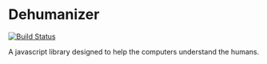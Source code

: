 # Dehumanizer
[![Build Status](https://travis-ci.org/rwhitmire/dehumanizer.svg?branch=develop)](https://travis-ci.org/rwhitmire/dehumanizer)

A javascript library designed to help the computers understand the humans.